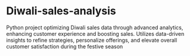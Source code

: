 # Diwali-sales-analysis
Python project optimizing Diwali sales data through advanced analytics, enhancing customer experience and boosting sales. Utilizes data-driven insights to refine strategies, personalize offerings, and elevate overall customer satisfaction during the festive season

